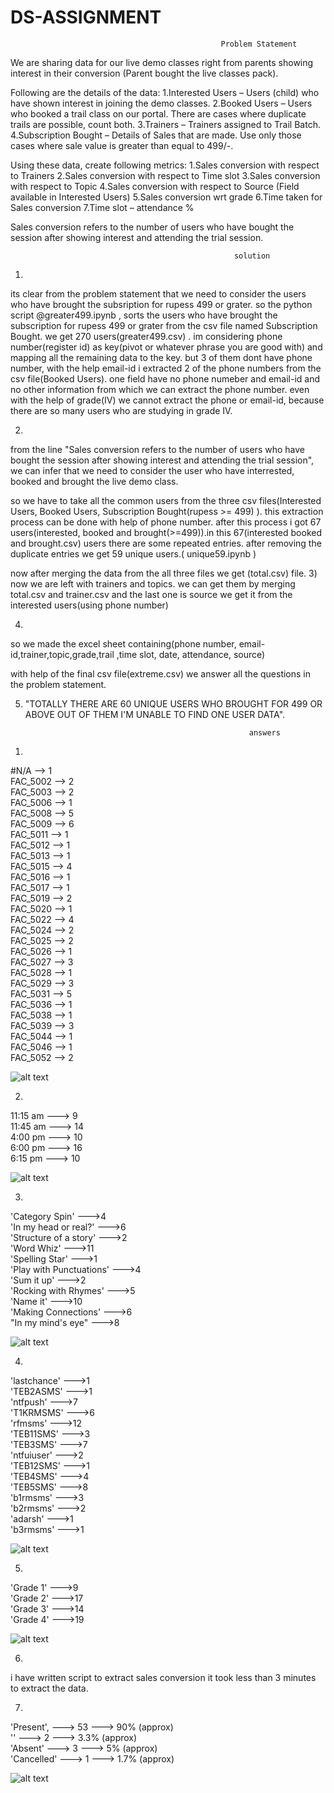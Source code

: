 # DS-ASSIGNMENT

                                                   Problem Statement


We are sharing data for our live demo classes right from parents showing interest in their conversion (Parent bought the live classes pack).


Following are the details of the data:
       1.Interested Users – Users (child) who have shown interest in joining the demo classes.
       2.Booked Users – Users who booked a trail class on our portal. There are cases where duplicate trails are possible, count both.
       3.Trainers – Trainers assigned to Trail Batch.
       4.Subscription Bought – Details of Sales that are made. Use only those cases where sale value is greater than equal to 499/-.


Using these data, create following metrics:
       1.Sales conversion with respect to Trainers
       2.Sales conversion with respect to Time slot
       3.Sales conversion with respect to Topic
       4.Sales conversion with respect to Source (Field available in Interested Users)
       5.Sales conversion wrt grade
       6.Time taken for Sales conversion
       7.Time slot – attendance %


Sales conversion refers to the number of users who have bought the session after showing interest and attending the trial session.




                                                      solution


1)
its clear from the problem statement that we need to consider the users who have brought the subsription for rupess 499 or grater.
so the python script @greater499.ipynb , sorts the users who have brought the subscription for rupess 499 or grater from the csv file named Subscription Bought.
we get 270 users(greater499.csv) . im considering phone number(register id) as key(pivot or whatever phrase you are good with) and mapping all the remaining data to the key. but 3 of them dont have phone number, with the help email-id i extracted 2 of the phone numbers from the csv file(Booked Users). one field have no phone numeber and email-id and no other information from which we can extract the phone number. even with the help of grade(IV) we cannot extract the phone or email-id, because there are so many users who are studying in grade IV.


2)
from the line "Sales conversion refers to the number of users who have bought the session after showing interest and attending the trial session", we can infer that we need to consider the user who have interrested, booked and brought the live demo class.

so we have to take all the common users from the three csv files(Interested Users, Booked Users, Subscription Bought(rupess >= 499) ). this extraction process can be done with help of phone number. after this process i got 67 users(interested, booked and brought(>=499)).in this 67(interested booked and brought.csv) users there are some repeated entries. after removing the duplicate entries we get 59 unique users.( unique59.ipynb )

now after merging the data from the all three files we get (total.csv) file.
3) now we are left with trainers and topics. we can get them by merging total.csv and trainer.csv
and the last one is source we get it from the interested users(using phone number)

4)
so we made the excel sheet containing(phone number, email-id,trainer,topic,grade,trail ,time slot, date, attendance, source)

with help of the final csv file(extreme.csv) we answer all the questions in the problem statement.


5) "TOTALLY THERE ARE 60 UNIQUE USERS WHO BROUGHT FOR 499 OR ABOVE OUT OF THEM I'M UNABLE TO FIND ONE USER DATA".


                                                         answers





1.

#N/A     --> 1            
FAC_5002 --> 2            
FAC_5003 --> 2              
FAC_5006 --> 1             
FAC_5008 --> 5                
FAC_5009 --> 6                
FAC_5011 --> 1                   
FAC_5012 --> 1                    
FAC_5013 --> 1                      
FAC_5015 --> 4                        
FAC_5016 --> 1                           
FAC_5017 --> 1                          
FAC_5019 --> 2                           
FAC_5020 --> 1                            
FAC_5022 --> 4                             
FAC_5024 --> 2                               
FAC_5025 --> 2                              
FAC_5026 --> 1                              
FAC_5027 --> 3                             
FAC_5028 --> 1                              
FAC_5029 --> 3                             
FAC_5031 --> 5                      
FAC_5036 --> 1                   
FAC_5038 --> 1                          
FAC_5039 --> 3                            
FAC_5044 --> 1                              
FAC_5046 --> 1                         
FAC_5052 --> 2 



![alt text](https://github.com/KIRANREDDY24/DS-ASSIGNMENT/blob/master/trainers.png)
                                                      
                                                     

2.

11:15 am --->  9            
11:45 am --->  14        
4:00 pm  --->  10         
6:00 pm  --->  16          
6:15 pm  --->  10           


![alt text](https://github.com/KIRANREDDY24/DS-ASSIGNMENT/blob/master/timeslot.png)



3.

'Category Spin'              --->4                       
'In my head or real?'        --->6                          
'Structure of a story'       --->2                        
'Word Whiz'                  --->11                              
'Spelling Star'              --->1                        
'Play with Punctuations'     --->4                      
'Sum it up'                  --->2                       
'Rocking with Rhymes'        --->5                   
'Name it'                    --->10                 
'Making Connections'         --->6             
"In my mind's eye"           --->8     

![alt text](https://github.com/KIRANREDDY24/DS-ASSIGNMENT/blob/master/topic.png)


4.



'lastchance'     --->1                     
'TEB2ASMS'       --->1                         
'ntfpush'        --->7                      
'T1KRMSMS'       --->6                      
'rfmsms'         --->12                     
'TEB11SMS'       --->3                      
'TEB3SMS'        --->7                       
'ntfuiuser'      --->2                         
'TEB12SMS'       --->1                           
'TEB4SMS'        --->4                         
'TEB5SMS'        --->8                     
'b1rmsms'        --->3                       
'b2rmsms'        --->2                     
'adarsh'         --->1                     
'b3rmsms'        --->1    

![alt text](https://github.com/KIRANREDDY24/DS-ASSIGNMENT/blob/master/source.png)


5.



'Grade 1'        --->9            
'Grade 2'        --->17                
'Grade 3'        --->14              
'Grade 4'        --->19       


![alt text](https://github.com/KIRANREDDY24/DS-ASSIGNMENT/blob/master/grades.png)


6.


i have written script to extract sales conversion it took less than 3 minutes to extract the data.


7.

'Present',   ---> 53     ---> 90% (approx)                           
''           --->  2     ---> 3.3% (approx)          
'Absent'     --->  3     ---> 5% (approx)           
'Cancelled'  --->  1     ---> 1.7%  (approx)  


![alt text](https://github.com/KIRANREDDY24/DS-ASSIGNMENT/blob/master/attendance.png)

